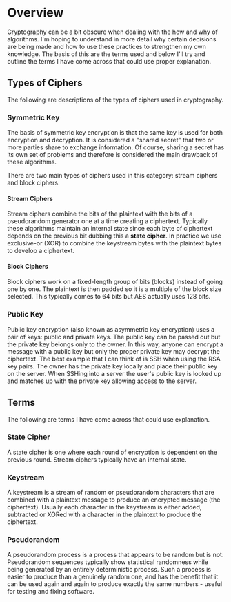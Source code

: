 # Overview

Cryptography can be a bit obscure when dealing with the how and why of
algorithms. I'm hoping to understand in more detail why certain decisions are
being made and how to use these practices to strengthen my own knowledge. The
basis of this are the terms used and below I'll try and outline the terms I
have come across that could use proper explanation.

## Types of Ciphers

The following are descriptions of the types of ciphers used in cryptography.

### Symmetric Key

The basis of symmetric key encryption is that the same key is used for both
encryption and decryption. It is considered a "shared secret" that two or more
parties share to exchange information. Of course, sharing a secret has its own
set of problems and therefore is considered the main drawback of these
algorithms.

There are two main types of ciphers used in this category: stream ciphers and
block ciphers.

#### Stream Ciphers

Stream ciphers combine the bits of the plaintext with the bits of a
pseudorandom generator one at a time creating a ciphertext. Typically these
algorithms maintain an internal state since each byte of ciphertext depends on
the previous bit dubbing this a **state cipher**. In practice we use
exclusive-or (XOR) to combine the keystream bytes with the plaintext bytes to
develop a ciphertext.

#### Block Ciphers

Block ciphers work on a fixed-length group of bits (blocks) instead of going
one by one. The plaintext is then padded so it is a multiple of the block size
selected. This typically comes to 64 bits but AES actually uses 128 bits.

### Public Key

Public key encryption (also known as asymmetric key encryption) uses a pair of
keys: public and private keys. The public key can be passed out but the private
key belongs only to the owner. In this way, anyone can encrypt a message with a
public key but only the proper private key may decrypt the ciphertext. The best
example that I can think of is SSH when using the RSA key pairs. The owner has
the private key locally and place their public key on the server. When SSHing
into a server the user's public key is looked up and matches up with the
private key allowing access to the server.

## Terms

The following are terms I have come across that could use explanation.

### State Cipher

A state cipher is one where each round of encryption is dependent on the
previous round. Stream ciphers typically have an internal state.

### Keystream

A keystream is a stream of random or pseudorandom characters that are combined
with a plaintext message to produce an encrypted message (the ciphertext).
Usually each character in the keystream is either added, subtracted or XORed
with a character in the plaintext to produce the ciphertext.

### Pseudorandom

A pseudorandom process is a process that appears to be random but is not.
Pseudorandom sequences typically show statistical randomness while being
generated by an entirely deterministic process. Such a process is easier
to produce than a genuinely random one, and has the benefit that it can be used
again and again to produce exactly the same numbers - useful for testing and
fixing software.
